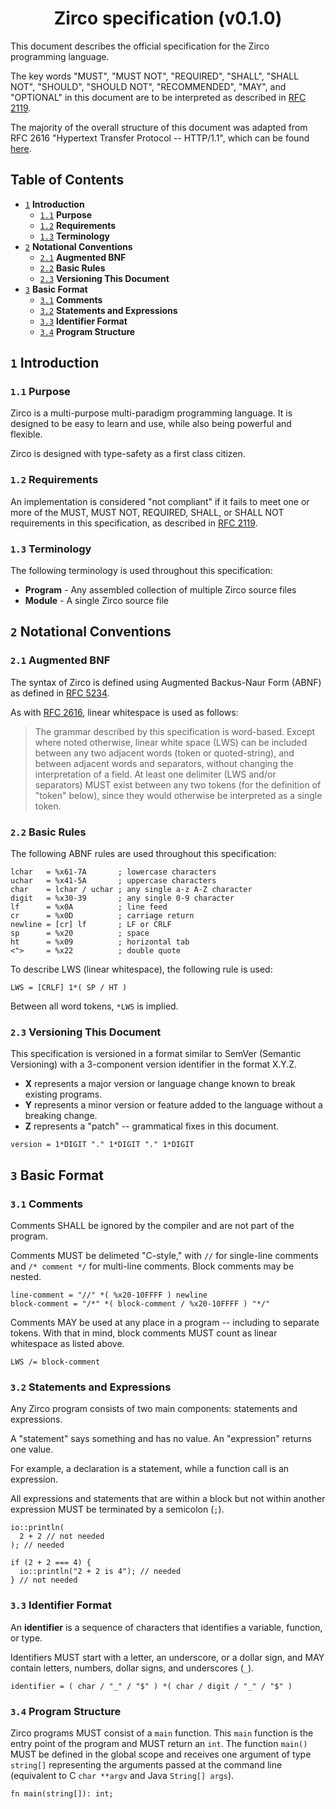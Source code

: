 <div align="center">

# Zirco specification (v0.1.0)

</div>

This document describes the official specification for the Zirco programming language.

The key words "MUST", "MUST NOT", "REQUIRED", "SHALL", "SHALL NOT", "SHOULD", "SHOULD NOT", "RECOMMENDED",  "MAY", and "OPTIONAL" in this document are to be interpreted as described in [RFC 2119][rfc2119].

The majority of the overall structure of this document was adapted from RFC 2616 "Hypertext Transfer Protocol -- HTTP/1.1", which can be found [here][rfc2616].

## Table of Contents

- [`1`](#-1) **Introduction**
  - [`1.1`](#-1-1) **Purpose**
  - [`1.2`](#-1-2) **Requirements**
  - [`1.3`](#-1-3) **Terminology**
- [`2`](#-2) **Notational Conventions**
  - [`2.1`](#-2-1) **Augmented BNF**
  - [`2.2`](#-2-2) **Basic Rules**
  - [`2.3`](#-2-3) **Versioning This Document**
- [`3`](#-3) **Basic Format**
  - [`3.1`](#-3-1) **Comments**
  - [`3.2`](#-3-2) **Statements and Expressions**
  - [`3.3`](#-3-3) **Identifier Format**
  - [`3.4`](#-3-4) **Program Structure**

<a id="-1">

## `1` **Introduction**

<a id="-1-1">

### `1.1` **Purpose**

Zirco is a multi-purpose multi-paradigm programming language. It is designed to be easy to learn and use, while also being powerful and flexible.

Zirco is designed with type-safety as a first class citizen.

<a id="-1-2">

### `1.2` **Requirements**

An implementation is considered "not compliant" if it fails to meet one or more of the MUST, MUST NOT, REQUIRED, SHALL, or SHALL NOT requirements in this specification, as described in [RFC 2119][rfc2119].

<a id="-1-3">

### `1.3` **Terminology**

The following terminology is used throughout this specification:

- **Program** - Any assembled collection of multiple Zirco source files
- **Module** - A single Zirco source file

<a id="-2">

## `2` **Notational Conventions**

<a id="-2-1">

### `2.1` **Augmented BNF**

The syntax of Zirco is defined using Augmented Backus-Naur Form (ABNF) as defined in [RFC 5234][rfc5234].

As with [RFC 2616][rfc2616], linear whitespace is used as follows:

> The grammar described by this specification is word-based. Except
> where noted otherwise, linear white space (LWS) can be included
> between any two adjacent words (token or quoted-string), and
> between adjacent words and separators, without changing the
> interpretation of a field. At least one delimiter (LWS and/or
> separators) MUST exist between any two tokens (for the definition
> of "token" below), since they would otherwise be interpreted as a
> single token.

<a id="-2-2">

### `2.2` **Basic Rules**

The following ABNF rules are used throughout this specification:

```
lchar   = %x61-7A       ; lowercase characters 
uchar   = %x41-5A       ; uppercase characters
char    = lchar / uchar ; any single a-z A-Z character
digit   = %x30-39       ; any single 0-9 character
lf      = %x0A          ; line feed
cr      = %x0D          ; carriage return
newline = [cr] lf       ; LF or CRLF
sp      = %x20          ; space
ht      = %x09          ; horizontal tab
<">     = %x22          ; double quote
```

To describe LWS (linear whitespace), the following rule is used:

```
LWS = [CRLF] 1*( SP / HT )
```

Between all word tokens, `*LWS` is implied.

<a id="-2-3">

### `2.3` **Versioning This Document**

This specification is versioned in a format similar to SemVer (Semantic Versioning) with a 3-component version identifier in the format X.Y.Z.

- **X** represents a major version or language change known to break existing programs.
- **Y** represents a minor version or feature added to the language without a breaking change.
- **Z** represents a "patch" -- grammatical fixes in this document.

```
version = 1*DIGIT "." 1*DIGIT "." 1*DIGIT
```

<a id="-3">

## `3` **Basic Format**

<a id="-3-1">

### `3.1` **Comments**

Comments SHALL be ignored by the compiler and are not part of the program.

Comments MUST be delimeted "C-style," with `//` for single-line comments and `/* comment */` for multi-line comments. Block comments may be nested.

```
line-comment = "//" *( %x20-10FFFF ) newline
block-comment = "/*" *( block-comment / %x20-10FFFF ) "*/"
```

Comments MAY be used at any place in a program -- including to separate tokens. With that in mind, block comments MUST count as linear whitespace as listed above.

```
LWS /= block-comment
```

<a id="-3-2">

### `3.2` **Statements and Expressions**

Any Zirco program consists of two main components: statements and expressions.

A "statement" says something and has no value. An "expression" returns one value.

For example, a declaration is a statement, while a function call is an expression.

All expressions and statements that are within a block but not within another expression MUST be terminated by a semicolon (`;`).

```
io::println(
  2 + 2 // not needed
); // needed

if (2 + 2 === 4) {
  io::println("2 + 2 is 4"); // needed
} // not needed
```

<a id="-3-3">

### `3.3` **Identifier Format**

An **identifier** is a sequence of characters that identifies a variable, function, or type.

Identifiers MUST start with a letter, an underscore, or a dollar sign, and MAY contain letters, numbers, dollar signs, and underscores (`_`).

```
identifier = ( char / "_" / "$" ) *( char / digit / "_" / "$" )
```

<a id="-3-4">

### `3.4` **Program Structure**

Zirco programs MUST consist of a `main` function. This `main` function is the entry point of the program and MUST return an `int`. The function `main()` MUST be defined in the global scope and receives one argument of type `string[]` representing the arguments passed at the command line (equivalent to C `char **argv` and Java `String[] args`).

```
fn main(string[]): int;
```


[rfc2119]: https://www.rfc-editor.org/rfc/rfc2119
[rfc2616]: https://www.rfc-editor.org/rfc/rfc2616
[rfc5234]: https://www.rfc-editor.org/rfc/rfc5234